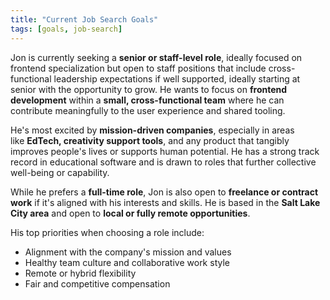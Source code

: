 ```yaml
---
title: "Current Job Search Goals"
tags: [goals, job-search]
---
```


Jon is currently seeking a **senior or staff-level role**, ideally focused on frontend specialization but open to staff positions that include cross-functional leadership expectations if well supported, ideally starting at senior with the opportunity to grow. He wants to focus on **frontend development** within a **small, cross-functional team** where he can contribute meaningfully to the user experience and shared tooling.

He's most excited by **mission-driven companies**, especially in areas like **EdTech, creativity support tools**, and any product that tangibly improves people's lives or supports human potential. He has a strong track record in educational software and is drawn to roles that further collective well-being or capability.

While he prefers a **full-time role**, Jon is also open to **freelance or contract work** if it's aligned with his interests and skills. He is based in the **Salt Lake City area** and open to **local or fully remote opportunities**.

His top priorities when choosing a role include:

- Alignment with the company's mission and values
- Healthy team culture and collaborative work style
- Remote or hybrid flexibility
- Fair and competitive compensation
